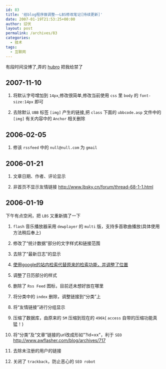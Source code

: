 ```yaml
---
id: 83
title: '给blog程序做调整——LBS修改笔记[持续更新]'
date: 2007-01-19T21:53:25+00:00
author: 愆伏
layout: post
permalink: /archives/83
categories:
  - 技术
tags:
  - 互联网
---
```

有段时间没博了,弄的 [hubro](http://feed.hubro.net/) 把我给禁了
  
## 2007-11-10
  
1. 将默认字号增加到 `14px`,修改很简单,修改当前使用 `css` 里 `body` 的 `font-size:14px` 即可
  
2. 去除默认 `UBB` 标签 `[img]` 产生的链接,把 `class` 下面的 `ubbcode.asp` 文件中的 `[img]` 有关内容中的 `Anchor` 相关删除

## 2006-02-05
  
1. 修该 `rssfeed` 中的 `null@null.com` 为 `gmail`

## 2006-01-21
  
1. 文章日期、作者、评论显示
  
2. 非首页不显示友情链接  <http://www.lbsky.cn/forum/thread-68-1-1.html>

## 2006-01-19
  
下午有点空闲，把 `LBS` 又重新搞了一下
  
1. `flash` 音乐播放器采用 `dewplayer` 的 `multi` 版，支持多首歌曲播放(具体使用方法稍后奉上)
  
2. 修改了“统计数据”部分的文字样式和链接范围

3. 去除了“最新日志”的显示
  
4. [使用google的站内检索代替原来的检索功能，并调整了位置](/archives/87) 
  
5. 调整了日历部分的样式
  
6. 删除了 `Rss Feed` 图标，目前还未想好放在哪里
  
7. 将分类中的 `index` 删除，调整链接到“分类”上
  
8. 将“友情链接”进行分组显示
  
9. 压缩了数据库，由原来的 `5M` 压缩到现在的 `496k`( `access` 自带的压缩功能真猛！)
  
10. 将“分类”及“文章”链接的url改成形如"?id=xx"，利于 `SEO` <http://www.awflasher.com/blog/archives/717>
  
11. 去除未注册的用户的链接
  
12. 关闭了 `trackback`，防止恶心的 `SEO robot`